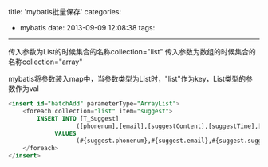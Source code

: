 title: 'mybatis批量保存'
categories:
  - mybatis
date: 2013-09-09 12:08:38
tags:
---

传入参数为List的时候集合的名称collection="list"
传入参数为数组的时候集合的名称collection="array"

mybatis将参数装入map中，当参数类型为List时，"list"作为key，List类型的参数作为val

```sql
<insert id="batchAdd" parameterType="ArrayList">
	<foreach collection="list" item="suggest">
   		INSERT INTO [T_Suggest]
		           ([phonenum],[email],[suggestContent],[suggestTime],[state])
		     VALUES
		           (#{suggest.phonenum},#{suggest.email},#{suggest.suggestContent},#{suggest.suggestTime},#{suggest.state})
	</foreach>
</insert>
```